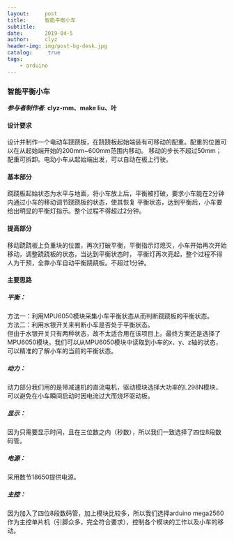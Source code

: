 ```yaml
---
layout:     post
title:      智能平衡小车
subtitle:   
date:       2019-04-5
author:     clyz
header-img: img/post-bg-desk.jpg
catalog: 	 true
tags:
    - arduino
---
```



### 智能平衡小车  

___参与者制作者___: __clyz-mm、make liu、叶__  

#### 设计要求  

   设计并制作一个电动车跷跷板，在跷跷板起始端装有可移动的配重。配重的位置可以在从起始端开始的200mm~600mm范围内移动。
移动的步长不超过50mm；配重可拆卸。电动小车从起始端出发，可以自动在板上行驶。

#### 基本部分  
        
   跷跷板起始状态为水平与地面，将小车放上后，平衡被打破，要求小车能在2分钟内通过小车的移动调节跷跷板的状态，使其恢复
平衡状态，达到平衡后，小车要给出明显的平衡灯指示。整个过程不得超过2分钟。
    
#### 提高部分

   移动跷跷板上负重块的位置，再次打破平衡，平衡指示灯熄灭，小车开始再次开始移动，调整跷跷板的状态，当达到平衡状态时，
平衡灯再次亮起，整个过程不得人为干预，全靠小车自动平衡跷跷板。不超过1分钟。   
   
#### 主要思路  
#####   平衡：  
   方法一：利用MPU6050模块采集小车平衡状态从而判断跷跷板的平衡状态。    
   方法二：利用水银开关来判断小车是否处于平衡状态。    
   但由于水银开关只有两种状态，故不太适合用在该项目上。最终方案还是选择了MPU6050模块。我们可以从MPU6050模块中读取到小车的x、y、z轴的状态，可以精准的了解小车的当前的平衡状态。   
   
#####   动力：  
   动力部分我们用的是带减速机的直流电机，驱动模块选择大功率的L298N模块，可以避免在小车瞬间启动时因电流过大而烧坏驱动板。
#####   显示：  
   因为只需要显示时间，且在三位数之内（秒数），所以我们一致选择了四位8段数码管。
#####   电源：  
   采用数节18650提供电源。  
#####   主控：  
   因为加入了四位8段数码管，加上模块比较多，所以我们选择arduino mega2560作为主控单片机（引脚众多，完全符合要求），控制各个模块的工作以及小车的移动。   
   
   
